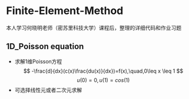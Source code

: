 # Finite-Element-Method
本人学习何晓明老师（密苏里科技大学）课程后，整理的详细代码和作业习题
## 1D_Poisson equation
* 求解1维Poisson方程
  $$
  -\frac{d}{dx}(c(x)\frac{du(x)}{dx})=f(x),\quad,0\leq x \leq 1
  $$
  $$
  u(0)=0,u(1)=cos(1)
  $$
* 可选择线性元或者二次元求解
